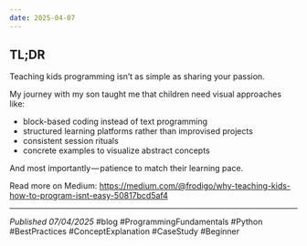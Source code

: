 ```yaml
---
date: 2025-04-07
---
```

## TL;DR

Teaching kids programming isn’t as simple as sharing your passion.

My journey with my son taught me that children need visual approaches like:

- block-based coding instead of text programming
- structured learning platforms rather than improvised projects
- consistent session rituals
- concrete examples to visualize abstract concepts

And most importantly — patience to match their learning pace.

Read more on Medium: <https://medium.com/@frodigo/why-teaching-kids-how-to-program-isnt-easy-50817bcd5af4>

---
*Published 07/04/2025* #blog #ProgrammingFundamentals  #Python #BestPractices  #ConceptExplanation  #CaseStudy  #Beginner
